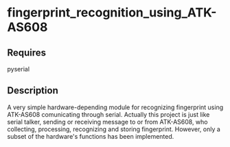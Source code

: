 # fingerprint_recognition_using_ATK-AS608
## Requires 
pyserial
## Description
A very simple hardware-depending module for recognizing fingerprint using ATK-AS608 comunicating through serial. 
Actually this project is just like serial talker, sending or receiving message to or from ATK-AS608, who collecting, processing, recognizing and storing fingerprint. However, only a subset of the hardware's functions has been implemented.

